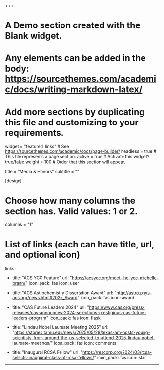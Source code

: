 +++
# A Demo section created with the Blank widget.
# Any elements can be added in the body: https://sourcethemes.com/academic/docs/writing-markdown-latex/
# Add more sections by duplicating this file and customizing to your requirements.

widget = "featured_links"  # See https://sourcethemes.com/academic/docs/page-builder/
headless = true  # This file represents a page section.
active = true  # Activate this widget? true/false
weight = 100  # Order that this section will appear.

title = "Media & Honors"
subtitle = ""

[design]
  # Choose how many columns the section has. Valid values: 1 or 2.
  columns = "1"

# List of links (each can have title, url, and optional icon)

links:
  - title: "ACS YCC Feature"
    url: "https://acsycc.org/meet-the-ycc-michelle-brann/"
    icon_pack: fas
    icon: user

  - title: "ACS Astrochemistry Dissertation Award"
    url: "http://astro.phys-acs.org/news.html#2025_Award"
    icon_pack: fas
    icon: award

  - title: "CAS Future Leaders 2024"
    url: "https://www.cas.org/press-releases/cas-announces-2024-selections-prestigious-cas-future-leaders-program"
    icon_pack: fas
    icon: flask

  - title: "Lindau Nobel Laureate Meeting 2025"
    url: "https://stories.tamu.edu/news/2025/05/28/texas-am-hosts-young-scientists-from-around-the-us-selected-to-attend-2025-lindau-nobel-laureate-meetings/"
    icon_pack: fas
    icon: comments

  - title: "Inaugural RCSA Fellow"
    url: "https://rescorp.org/2024/03/rcsa-selects-inaugural-class-of-rcsa-fellows/"
    icon_pack: fas
    icon: star
---
